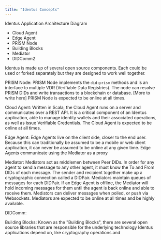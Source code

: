```yaml
---
title: "Identus Concepts"
---
```


Identus Application Architecture Diagram

- Cloud Agent
- Edge Agent
- PRISM Node
- Building Blocks
- Mediator
- DIDComm2


Identus is made up of several open source components.  Each could be used or forked separately but they are designed to work well together.

PRISM Node:
    PRISM Node implements the `did:prism` methods and is an interface to multiple VDR (Verifiable Data Registries).  The node can resolve PRISM DIDs and write transactions to a blockchain or database. [More to write here] PRISM Node is expected to be online at all times.

Cloud Agent:
    Written in Scala, the Cloud Agent runs on a server and communicates over a REST API.  It is a critical component of an Identus application, able to manage identity wallets and their associated operations, as well as issue Verifiable Credentials.  The Cloud Agent is expected to be online at all times.

Edge Agent:
    Edge Agents live on the client side, closer to the end user.  Because this can traditionally be assumed to be a mobile or web client application, it can never be assumed to be online at any given time.  Edge Agents communicate using the Mediator as a proxy

Mediator:
    Mediators act as middlemen between Peer DIDs.  In order for any agent to send a message to any other agent, it must know the To and From DIDs of each message. The sender and recipient together make up a cryptographic connection called a DIDPair.  Mediators maintain queues of messages for each DIDPair. If an Edge Agent is offline, the Mediator will hold incoming messages for them until the agent is back online and able to receive them. Mediators can deliver messages when polled, or push via Websockets.     Mediators are expected to be online at all times and be highly available.

DIDComm:

Building Blocks:
    Known as the "Building Blocks", there are several open source libraries that are responsible for the underlying technology Identus applications depend on, like cryptography operations and 